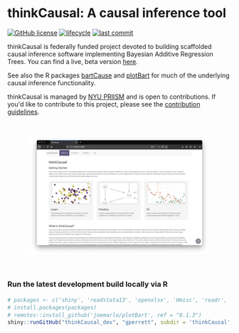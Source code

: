 # thinkCausal: A causal inference tool

<!-- badges: start -->
[![GitHub license](https://img.shields.io/github/license/gperrett/thinkCausal_dev?style=flat-square)](https://github.com/gperrett/thinkCausal_dev/blob/master/LICENSE)
[![lifecycle](https://img.shields.io/badge/lifecycle-experimental-orange.svg?style=flat-square)]()
[![last commit](https://img.shields.io/github/last-commit/gperrett/thinkCausal_dev?style=flat-square)](https://github.com/gperrett/thinkCausal_dev/commits/master)
<!-- badges: end -->

thinkCausal is federally funded project devoted to building scaffolded causal inference software implementing Bayesian Additive Regression Trees. You can find a live, beta version [here](https://apsta.shinyapps.io/thinkCausal/).

See also the R packages [bartCause](https://github.com/vdorie/bartCause) and [plotBart](https://github.com/joemarlo/plotBart) for much of the underlying causal inference functionality.

thinkCausal is managed by [NYU PRIISM](https://steinhardt.nyu.edu/priism) and is open to contributions. If you'd like to contribute to this project, please see the [contribution guidelines](/.github/CONTRIBUTING.md).

<br>
<p align="center">
<img src="screenshot.png" width=80%>
</p>
<br>

### Run the latest development build locally via R
``` r
# packages <- c('shiny', 'readstata13', 'openxlsx', 'Hmisc', 'readr', 'shinyjs', 'DT', 'sortable', 'dplyr', 'ggplot2', 'stringr', 'purrr', 'bartCause')
# install.packages(packages)
# remotes::install_github('joemarlo/plotBart', ref = "0.1.3")
shiny::runGitHub("thinkCausal_dev", "gperrett", subdir = 'thinkCausal', launch.browser = TRUE)
```
